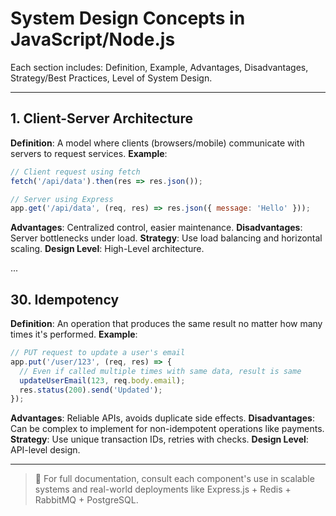 # System Design Concepts in JavaScript/Node.js

Each section includes: Definition, Example, Advantages, Disadvantages, Strategy/Best Practices, Level of System Design.

---

## 1. Client-Server Architecture
**Definition**: A model where clients (browsers/mobile) communicate with servers to request services.
**Example**:
```javascript
// Client request using fetch
fetch('/api/data').then(res => res.json());

// Server using Express
app.get('/api/data', (req, res) => res.json({ message: 'Hello' }));
```
**Advantages**: Centralized control, easier maintenance.
**Disadvantages**: Server bottlenecks under load.
**Strategy**: Use load balancing and horizontal scaling.
**Design Level**: High-Level architecture.

...

## 30. Idempotency
**Definition**: An operation that produces the same result no matter how many times it's performed.
**Example**:
```javascript
// PUT request to update a user's email
app.put('/user/123', (req, res) => {
  // Even if called multiple times with same data, result is same
  updateUserEmail(123, req.body.email);
  res.status(200).send('Updated');
});
```
**Advantages**: Reliable APIs, avoids duplicate side effects.
**Disadvantages**: Can be complex to implement for non-idempotent operations like payments.
**Strategy**: Use unique transaction IDs, retries with checks.
**Design Level**: API-level design.

---

> 📌 For full documentation, consult each component's use in scalable systems and real-world deployments like Express.js + Redis + RabbitMQ + PostgreSQL.